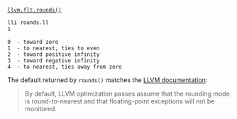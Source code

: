 [`llvm.flt.rounds()`](https://llvm.org/docs/LangRef.html#llvm-flt-rounds-intrinsic)
```bash
lli rounds.ll
1
```
```
0  - toward zero
1  - to nearest, ties to even
2  - toward positive infinity
3  - toward negative infinity
4  - to nearest, ties away from zero
```

The default returned by `rounds()` matches the 
[LLVM documentation](https://llvm.org/docs/LangRef.html#constrained-floating-point-intrinsics):
> By default, LLVM optimization passes assume that the rounding mode is round-to-nearest
> and that floating-point exceptions will not be monitored.
